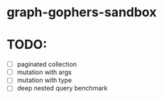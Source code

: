 # graph-gophers-sandbox

# TODO:
- [ ] paginated collection
- [ ] mutation with args
- [ ] mutation with type
- [ ] deep nested query benchmark

